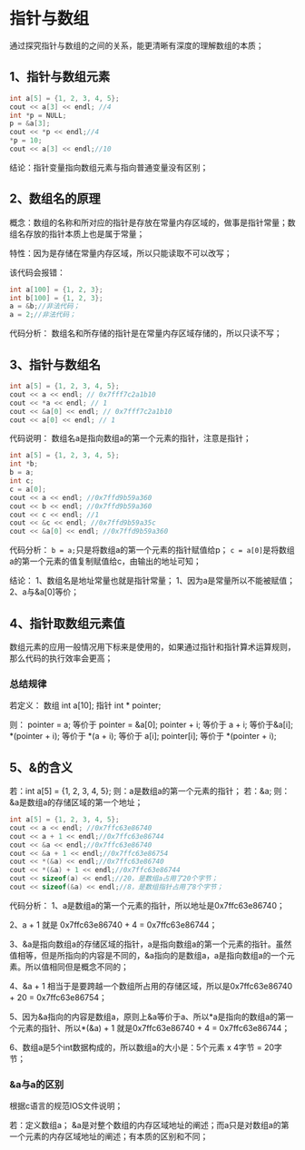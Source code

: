 
# 指针与数组
通过探究指针与数组的之间的关系，能更清晰有深度的理解数组的本质；

## 1、指针与数组元素

```cpp
int a[5] = {1, 2, 3, 4, 5};
cout << a[3] << endl; //4
int *p = NULL;
p = &a[3];
cout << *p << endl;//4
*p = 10;
cout << a[3] << endl;//10
```

结论：指针变量指向数组元素与指向普通变量没有区别；

## 2、数组名的原理
概念：数组的名称和所对应的指针是存放在常量内存区域的，做事是指针常量；数组名存放的指针本质上也是属于常量；

特性：因为是存储在常量内存区域，所以只能读取不可以改写；

该代码会报错：

```cpp
int a[100] = {1, 2, 3};
int b[100] = {1, 2, 3};
a = &b;//非法代码；
a = 2;//非法代码；
```

代码分析：
数组名和所存储的指针是在常量内存区域存储的，所以只读不写；

## 3、指针与数组名

```cpp
int a[5] = {1, 2, 3, 4, 5};
cout << a << endl; // 0x7fff7c2a1b10
cout << *a << endl; // 1
cout << &a[0] << endl; // 0x7fff7c2a1b10
cout << a[0] << endl; // 1
```

代码说明：
数组名a是指向数组a的第一个元素的指针，注意是指针；


```cpp
int a[5] = {1, 2, 3, 4, 5};
int *b;
b = a;
int c;
c = a[0];
cout << a << endl; //0x7ffd9b59a360
cout << b << endl; //0x7ffd9b59a360
cout << c << endl; //1
cout << &c << endl; //0x7ffd9b59a35c
cout << &a[0] << endl; //0x7ffd9b59a360
```

代码分析：
`b = a;`只是将数组a的第一个元素的指针赋值给p；
`c = a[0]`是将数组a的第一个元素的值复制赋值给c，由输出的地址可知；


结论：
1、数组名是地址常量也就是指针常量；
1、因为a是常量所以不能被赋值；
2、a与&a[0]等价；

## 4、指针取数组元素值
数组元素的应用一般情况用下标来是使用的，如果通过指针和指针算术运算规则，那么代码的执行效率会更高；

### 总结规律
若定义：
数组 int a[10]; 指针 int \* pointer;

则：
pointer = a; 等价于 pointer = &a[0];
pointer + i; 等价于 a + i; 等价于&a[i];
\*(pointer + i); 等价于 \*(a + i); 等价于 a[i];
pointer[i]; 等价于 \*(pointer + i);


## 5、&的含义
若：int a[5] = {1, 2, 3, 4, 5};
则：a是数组a的第一个元素的指针；
若：&a;
则：&a是数组a的存储区域的第一个地址；

```cpp
int a[5] = {1, 2, 3, 4, 5};
cout << a << endl; //0x7ffc63e86740
cout << a + 1 << endl;//0x7ffc63e86744
cout << &a << endl;//0x7ffc63e86740
cout << &a + 1 << endl;//0x7ffc63e86754
cout << *(&a) << endl;//0x7ffc63e86740
cout << *(&a) + 1 << endl;//0x7ffc63e86744
cout << sizeof(a) << endl;//20，是数组a占用了20个字节；
cout << sizeof(&a) << endl;//8，是数组指针占用了8个字节；
```

代码分析：
1、a是数组a的第一个元素的指针，所以地址是0x7ffc63e86740；

2、a + 1 就是 0x7ffc63e86740 + 4 = 0x7ffc63e86744；

3、&a是指向数组a的存储区域的指针，a是指向数组a的第一个元素的指针。虽然值相等，但是所指向的内容是不同的，&a指向的是数组a，a是指向数组a的一个元素。所以值相同但是概念不同的；

4、&a + 1 相当于是要跨越一个数组所占用的存储区域，所以是0x7ffc63e86740 + 20 = 0x7ffc63e86754；

5、因为&a指向的内容是数组a，原则上&a等价于a、所以\*a是指向的数组a的第一个元素的指针、所以\*(&a) + 1 就是0x7ffc63e86740 + 4 = 0x7ffc63e86744；

6、数组a是5个int数据构成的，所以数组a的大小是：5个元素 x 4字节 = 20字节；

### &a与a的区别
根据c语言的规范IOS文件说明；

若：定义数组a；
&a是对整个数组的内存区域地址的阐述；而a只是对数组a的第一个元素的内存区域地址的阐述；有本质的区别和不同；